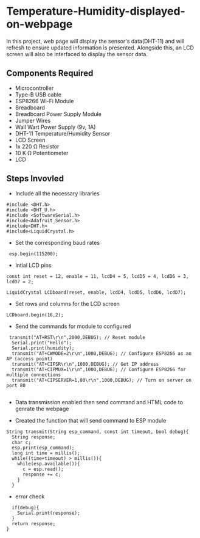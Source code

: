 # Temperature-Humidity-displayed-on-webpage
In this project, web page will display the sensor's data(DHT-11) and will refresh to ensure updated information is presented. Alongside this, an LCD screen will also be interfaced to display the sensor data.
## Components Required
- Microcontroller
- Type-B USB cable
- ESP8266 Wi-Fi Module
- Breadboard
- Breadboard Power Supply Module
- Jumper Wires
- Wall Wart Power Supply (9v, 1A)
- DHT-11 Temperature/Humidity Sensor
- LCD Screen
- 1x 220 Ω Resistor
- 10 K Ω Potentiometer
- LCD
## Steps Invovled 
- Include all the necessary libraries
```
#include <DHT.h>
#include <DHT_U.h>
#include <SoftwareSerial.h> 
#include<Adafruit_Sensor.h>
#include<DHT.h>         
#include<LiquidCrystal.h>  
```
- Set the corresponding baud rates 
```
 esp.begin(115200);
```
- Intial LCD pins
```
const int reset = 12, enable = 11, lcdD4 = 5, lcdD5 = 4, lcdD6 = 3, lcdD7 = 2;

LiquidCrystal LCDboard(reset, enable, lcdD4, lcdD5, lcdD6, lcdD7); 
```
- Set rows and columns for the LCD screen
```
LCDboard.begin(16,2); 
```

- Send the commands for module to configured 
```
 transmit("AT+RST\r\n",2000,DEBUG); // Reset module
  Serial.print("Hello");
  Serial.print(humidity);
  transmit("AT+CWMODE=2\r\n",1000,DEBUG); // Configure ESP8266 as an AP (access point)
  transmit("AT+CIFSR\r\n",1000,DEBUG); // Get IP address
  transmit("AT+CIPMUX=1\r\n",1000,DEBUG); // Configure ESP8266 for multiple connections
  transmit("AT+CIPSERVER=1,80\r\n",1000,DEBUG); // Turn on server on port 80
 
```
- Data transmission enabled then send command and HTML code to genrate the webpage

- Created the function that will send command to ESP module
```
String transmit(String esp_command, const int timeout, bool debug){
  String response;
  char c;
  esp.print(esp_command); 
  long int time = millis();
  while((time+timeout) > millis()){
    while(esp.available()){
      c = esp.read();
      response += c;
    }
  }
```
- error check 
```
  if(debug){
    Serial.print(response);
  }
  return response; 
}
```
